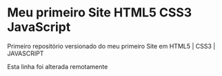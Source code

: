 # Meu primeiro Site HTML5 CSS3 JavaScript
 Primeiro repositório versionado do meu primeiro Site em HTML5 | CSS3 | JAVASCRIPT
 
 Esta linha foi alterada remotamente
